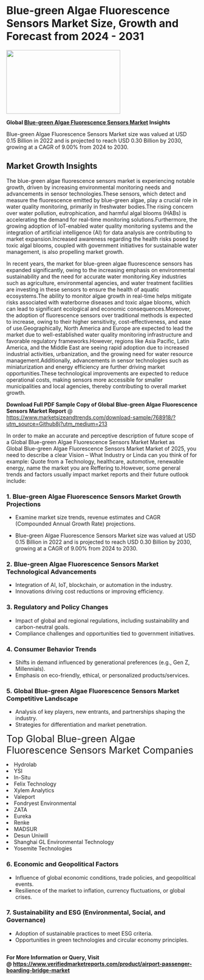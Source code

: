 <H1>Blue-green Algae Fluorescence Sensors Market Size, Growth and Forecast from 2024 - 2031</H1><img class="aligncenter size-medium wp-image-584254" src="https://thirdeyenews.in/wp-content/uploads/2024/09/Global-Market-Research-300x168.jpeg" alt="" width="300" height="168" /><p><strong>Global&nbsp;<a href="https://www.marketsizeandtrends.com/download-sample/768918/?utm_source=Github8j?utm_medium=213">Blue-green Algae Fluorescence Sensors Market</a> Insights</strong></p><p>Blue-green Algae Fluorescence Sensors Market size was valued at USD 0.15 Billion in 2022 and is projected to reach USD 0.30 Billion by 2030, growing at a CAGR of 9.00% from 2024 to 2030.</p><p><h2>Market Growth Insights</h2> <p>The blue-green algae fluorescence sensors market is experiencing notable growth, driven by increasing environmental monitoring needs and advancements in sensor technologies.These sensors, which detect and measure the fluorescence emitted by blue-green algae, play a crucial role in water quality monitoring, primarily in freshwater bodies.The rising concern over water pollution, eutrophication, and harmful algal blooms (HABs) is accelerating the demand for real-time monitoring solutions.Furthermore, the growing adoption of IoT-enabled water quality monitoring systems and the integration of artificial intelligence (AI) for data analysis are contributing to market expansion.Increased awareness regarding the health risks posed by toxic algal blooms, coupled with government initiatives for sustainable water management, is also propelling market growth.</p> <p>In recent years, the market for blue-green algae fluorescence sensors has expanded significantly, owing to the increasing emphasis on environmental sustainability and the need for accurate water monitoring.Key industries such as agriculture, environmental agencies, and water treatment facilities are investing in these sensors to ensure the health of aquatic ecosystems.The ability to monitor algae growth in real-time helps mitigate risks associated with waterborne diseases and toxic algae blooms, which can lead to significant ecological and economic consequences.Moreover, the adoption of fluorescence sensors over traditional methods is expected to increase, owing to their higher sensitivity, cost-effectiveness, and ease of use.Geographically, North America and Europe are expected to lead the market due to well-established water quality monitoring infrastructure and favorable regulatory frameworks.However, regions like Asia Pacific, Latin America, and the Middle East are seeing rapid adoption due to increased industrial activities, urbanization, and the growing need for water resource management.Additionally, advancements in sensor technologies such as miniaturization and energy efficiency are further driving market opportunities.These technological improvements are expected to reduce operational costs, making sensors more accessible for smaller municipalities and local agencies, thereby contributing to overall market growth.</p> <p><span class=""><strong>Download Full PDF Sample Copy of Global Blue-green Algae Fluorescence Sensors Market Report</strong> @ <a href="https://www.marketsizeandtrends.com/download-sample/768918/?utm_source=Github8j?utm_medium=213" target="_blank">https://www.marketsizeandtrends.com/download-sample/768918/?utm_source=Github8j?utm_medium=213</a></span></p><p>In order to make an accurate and perceptive description of future scope of a Global&nbsp;Blue-green Algae Fluorescence Sensors Market Market as Global&nbsp;Blue-green Algae Fluorescence Sensors Market Market of 2025, you need to describe a clear Vision &ndash; What Industry or Linda can you think of for example: Quote from a Technology, healthcare, automotive, renewable energy, name the market you are Reffering to.However, some general trends and factors usually impact market reports and their future outlook include:</p><h3>1.&nbsp;<strong>Blue-green Algae Fluorescence Sensors Market Growth Projections</strong></h3><ul><li>Examine market size trends, revenue estimates and CAGR (Compounded Annual Growth Rate) projections.</li><li><p>Blue-green Algae Fluorescence Sensors Market size was valued at USD 0.15 Billion in 2022 and is projected to reach USD 0.30 Billion by 2030, growing at a CAGR of 9.00% from 2024 to 2030.</p></li></ul><h3>2.&nbsp;<strong>Blue-green Algae Fluorescence Sensors Market Technological Advancements</strong></h3><ul><li>Integration of AI, IoT, blockchain, or automation in the industry.</li><li>Innovations driving cost reductions or improving efficiency.</li></ul><h3>3.&nbsp;<strong>Regulatory and Policy Changes</strong></h3><ul><li>Impact of global and regional regulations, including sustainability and carbon-neutral goals.</li><li>Compliance challenges and opportunities tied to government initiatives.</li></ul><h3>4.&nbsp;<strong>Consumer Behavior Trends</strong></h3><ul><li>Shifts in demand influenced by generational preferences (e.g., Gen Z, Millennials).</li><li>Emphasis on eco-friendly, ethical, or personalized products/services.</li></ul><h3>5.&nbsp;<strong>Global Blue-green Algae Fluorescence Sensors Market Competitive Landscape</strong></h3><ul><li>Analysis of key players, new entrants, and partnerships shaping the industry.</li><li>Strategies for differentiation and market penetration.</li></ul><p data-pm-slice="1 1 []"><span style="color: inherit; font-family: inherit; font-size: 25px;">Top Global Blue-green Algae Fluorescence Sensors Market Companies</span></p><div class="" data-test-id=""><p><li>Hydrolab</li><li> YSI</li><li> In-Situ</li><li> Felix Technology</li><li> Xylem Analytics</li><li> Valeport</li><li> Fondryest Environmental</li><li> ZATA</li><li> Eureka</li><li> Renke</li><li> MADSUR</li><li> Desun Uniwill</li><li> Shanghai GL Environmental Technology</li><li> Yosemite Technologies</li></p></div><h3>6.&nbsp;<strong>Economic and Geopolitical Factors</strong></h3><ul><li>Influence of global economic conditions, trade policies, and geopolitical events.</li><li>Resilience of the market to inflation, currency fluctuations, or global crises.</li></ul><h3>7.&nbsp;<strong>Sustainability and ESG (Environmental, Social, and Governance)</strong></h3><ul><li>Adoption of sustainable practices to meet ESG criteria.</li><li>Opportunities in green technologies and circular economy principles.</li></ul><h2><strong style="font-size: 14px;">For More Information or Query, Visit @&nbsp;</strong><a style="background-color: #ffffff; font-size: 14px;" href="https://www.marketsizeandtrends.com/report/blue-green-algae-fluorescence-sensors-market/" target="_blank">https://www.verifiedmarketreports.com/product/airport-passenger-boarding-bridge-market</a></h2>